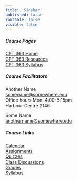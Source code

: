 ```yaml
---
title: 'Sidebar'
published: false
routable: false
visible: false
---
```


##### Course Pages
[CPT 363 Home](/cpt-363/home)  
[CPT 363 Resources](/cpt-363/resources)  
[CPT 363 Syllabus](/cpt-363/syllabus)  

##### Course Facilitators
Another Name  
<somename@somewhere.edu>   
Office hours Mon. 4:00-5:15pm  
Harbour Centre 2146  

Some Name  
<anothername@somewhere.edu>  

##### Course Links
[Calendar](https://canvas.sfu.ca/calendar)  
[Assignments](https://canvas.sfu.ca/courses/25492/assignments)  
[Quizzes](https://canvas.sfu.ca/courses/25492/quizzes)  
[Class Discussions](https://canvas.sfu.ca/courses/25492/discussion_topics)  
[Grades](https://canvas.sfu.ca/grades)  
[Syllabus](/cpt-363/syllabus)
